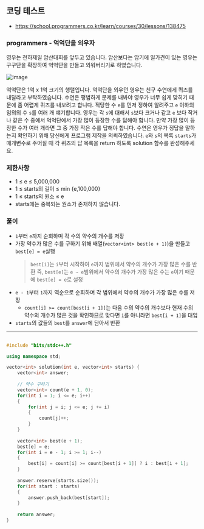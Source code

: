 ## 코딩 테스트
- https://school.programmers.co.kr/learn/courses/30/lessons/138475

### programmers - 억억단을 외우자

영우는 천하제일 암산대회를 앞두고 있습니다. 암산보다는 암기에 일가견이 있는 영우는 구구단을 확장하여 억억단을 만들고 외워버리기로 하였습니다.

![image](https://github.com/user-attachments/assets/a59afe5e-491b-4e3e-a903-657d647b0f52)

억억단은 1억 x 1억 크기의 행렬입니다. 억억단을 외우던 영우는 친구 수연에게 퀴즈를 내달라고 부탁하였습니다.
수연은 평범하게 문제를 내봐야 영우가 너무 쉽게 맞히기 때문에 좀 어렵게 퀴즈를 내보려고 합니다. 적당한 수 `e`를 먼저 정하여 알려주고 `e` 이하의 임의의 수 `s`를 여러 개 얘기합니다. 영우는 각 `s`에 대해서 `s`보다 크거나 같고 `e` 보다 작거나 같은 수 중에서 억억단에서 가장 많이 등장한 수를 답해야 합니다. 만약 가장 많이 등장한 수가 여러 개라면 그 중 가장 작은 수를 답해야 합니다.
수연은 영우가 정답을 말하는지 확인하기 위해 당신에게 프로그램 제작을 의뢰하였습니다. `e`와 `s`의 목록 `starts`가 매개변수로 주어질 때 각 퀴즈의 답 목록을 return 하도록 solution 함수를 완성해주세요.


### 제한사항
- 1 ≤ e ≤ 5,000,000
- 1 ≤ starts의 길이 ≤ min {e,100,000}
- 1 ≤ starts의 원소 ≤ e
- starts에는 중복되는 원소가 존재하지 않습니다.

### 풀이
- `1`부터 `e`까지 순회하며 각 수의 약수의 개수를 저장
- 가장 약수가 많은 수를 구하기 위해 배열(`vector<int> best(e + 1)`)을 만들고 `best[e] = e`실행
  > `best[i]`는 `i`부터 시작하여 `e`까지 범위에서 약수의 개수가 가장 많은 수를 반환
  > 즉, `best[e]`는 `e ~ e`범위에서 약수의 개수가 가장 많은 수는 `e`이기 때문에 `best[e] = e`로 설정
- `e - 1`부터 `1`까지 역순으로 순회하며 각 범위에서 약수의 개수가 가장 많은 수를 저장
  - `count[i] >= count[best[i + 1]]`는 다음 수의 약수의 개수보다 현재 수의 약수의 개수가 많은 것을 확인하므로 맞다면 `i`를 아니라면 `best[i + 1]`을 대입
- `starts`의 값들의 `best`를 `answer`에 담아서 반환

---

```c++

#include "bits/stdc++.h"

using namespace std;

vector<int> solution(int e, vector<int> starts) {
    vector<int> answer;
    
    // 약수 구하기
    vector<int> count(e + 1, 0);
    for(int i = 1; i <= e; i++)
    {
        for(int j = i; j <= e; j += i)
        {
            count[j]++;
        }
    }
    
    vector<int> best(e + 1);
    best[e] = e;
    for(int i = e - 1; i >= 1; i--)
    {
        best[i] = count[i] >= count[best[i + 1]] ? i : best[i + 1];
    }
    
    answer.reserve(starts.size());
    for(int start : starts)
    {
        answer.push_back(best[start]);
    }
    
    return answer;
}

```

